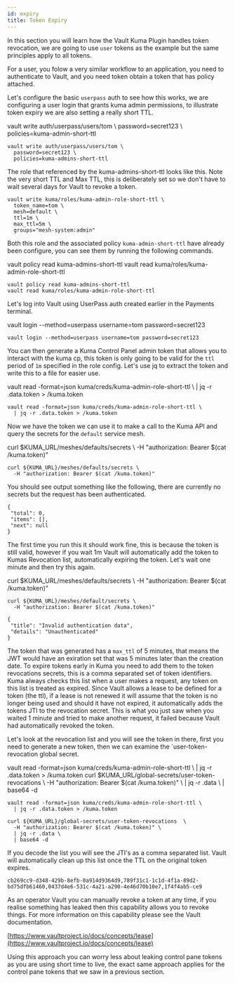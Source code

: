 ```yaml
---
id: expiry
title: Token Expiry
---
```


<TerminalVisor>
  <Terminal target="vault-client.container.shipyard.run" shell="/bin/bash" workdir="/" user="root" name="Vault Client" id="vault-client"/>
  <Terminal target="payments.container.shipyard.run" shell="/bin/bash" workdir="/" user="root" name="Payments" id="payments"/>
</TerminalVisor>

In this section you will learn how the Vault Kuma Plugin handles token revocation, we are going to use `user`
tokens as the example but the same principles apply to all tokens.

For a user, you folow a very similar workflow to an application, you need to authenticate to Vault, and you need token
obtain a token that has policy attached.

Let's configure the basic `userpass` auth to see how this works, we are configuring a user login that grants
kuma admin permissions, to illustrate token expiry we are also setting a really short TTL.

<TerminalRunCommand target="vault-client">
  <Command>vault write auth/userpass/users/tom \
  password=secret123 \
  policies=kuma-admin-short-ttl</Command>
</TerminalRunCommand>

```
vault write auth/userpass/users/tom \
  password=secret123 \
  policies=kuma-admins-short-ttl
```

The role that referenced by the kuma-admins-short-ttl looks like this. Note the very short TTL and Max TTL, this is 
deliberately set so we don't have to wait several days for Vault to revoke a token. 
```
vault write kuma/roles/kuma-admin-role-short-ttl \
  token_name=tom \
  mesh=default \
  ttl=1m \
  max_ttl=5m \
  groups="mesh-system:admin"
```

Both this role and the associated policy `kuma-admin-short-ttl` have already been configure, you can see them by 
running the following commands.

<TerminalRunCommand target="vault-client">
  <Command>vault policy read kuma-admins-short-ttl</Command>
  <Command>vault read kuma/roles/kuma-admin-role-short-ttl</Command>
</TerminalRunCommand>

```shell
vault policy read kuma-admins-short-ttl
vault read kuma/roles/kuma-admin-role-short-ttl
```

Let's log into Vault using UserPass auth created earlier in the Payments terminal.

<TerminalRunCommand target="payments">
  <Command>vault login --method=userpass username=tom password=secret123</Command>
</TerminalRunCommand>

```
vault login --method=userpass username=tom password=secret123
```

You can then generate a Kuma Control Panel admin token that allows you to interact with the kuma cp, this token is only going to be valid
for the `ttl` period of `1m` specified in the role config. Let's use jq to extract the token and write this to a file for easier use.

<TerminalRunCommand target="payments">
  <Command>vault read -format=json kuma/creds/kuma-admin-role-short-ttl \
  | jq -r .data.token > /kuma.token</Command>
</TerminalRunCommand>

```
vault read -format=json kuma/creds/kuma-admin-role-short-ttl \
  | jq -r .data.token > /kuma.token
```

Now we have the token we can use it to make a call to the Kuma API and query the secrets for the `default` service mesh.

<TerminalRunCommand target="payments">
  <Command>curl $KUMA_URL/meshes/defaults/secrets \
  -H "authorization: Bearer $(cat /kuma.token)"</Command>
</TerminalRunCommand>

```
curl ${KUMA_URL}/meshes/defaults/secrets \
  -H "authorization: Bearer $(cat /kuma.token)"
```

You should see output something like the following, there are currently no secrets but the request has been authenticated.

```
{
 "total": 0,
 "items": [],
 "next": null
}
```

The first time you run this it should work fine, this is because the token is still valid, however if you wait 1m Vault will automatically add 
the token to Kumas Revocation list, automatically expiring the token. Let's wait one minute and then try this again.

<TerminalRunCommand target="payments">
  <Command>curl $KUMA_URL/meshes/defaults/secrets \
  -H "authorization: Bearer $(cat /kuma.token)"</Command>
</TerminalRunCommand>

```
curl ${KUMA_URL}/meshes/default/secrets \
  -H "authorization: Bearer $(cat /kuma.token)"
```

```
{
 "title": "Invalid authentication data",
 "details": "Unauthenticated"
}
```

The token that was generated has a `max_ttl` of 5 minutes, that means the JWT would have an exiration set that was 5 minutes later than the creation
date. To expire tokens early in Kuma you need to add them to the token revocations secrets, this is a comma separated set of token identifiers. Kuma
always checks this list when a user makes a request, any token on this list is treated as expired. Since Vault allows a lease to be defined
for a token (the ttl), if a lease is not renewed it will assume that the token is no longer being used and should it have not expired, it automatically
adds the tokens JTI to the revocation secret. This is what you just saw when you waited 1 minute and tried to make another request, it failed
because Vault had automatically revoked the token.

Let's look at the revocation list and you will see the token in there, first you need to generate a new token, then we can examine the
`user-token-revocation global secret.

<TerminalRunCommand target="payments">
  <Command>vault read -format=json kuma/creds/kuma-admin-role-short-ttl \
  | jq -r .data.token > /kuma.token</Command>
  <Command>curl $KUMA_URL/global-secrets/user-token-revocations  \
  -H "authorization: Bearer $(cat /kuma.token)" \
  | jq -r .data \
  | base64 -d</Command>
</TerminalRunCommand>

```
vault read -format=json kuma/creds/kuma-admin-role-short-ttl \
  | jq -r .data.token > /kuma.token

curl ${KUMA_URL}/global-secrets/user-token-revocations  \
  -H "authorization: Bearer $(cat /kuma.token)" \
  | jq -r .data \
  | base64 -d
```

If you decode the list you will see the JTI's as a comma separated list. Vault will automatically clean up this list once the TTL on the original token expires.

```
cb269cc9-d348-429b-8efb-0a914d9364d9,789f31c1-1c1d-4f1a-89d2-bd75dfb61460,0437d4e6-531c-4a21-a290-4e46d70b10e7,1f4f4ab5-ce9
```

As an operator Vault you can manually revoke a token at any time, if you realise something has leaked then this capability 
allows you to revoke things. For more information on this capability please see the Vault documentation.

[https://www.vaultproject.io/docs/concepts/lease](https://www.vaultproject.io/docs/concepts/lease)

Using this approach you can worry less about leaking control pane tokens as you are using short time to live, the exact same approach applies
for the control pane tokens that we saw in a previous section.
